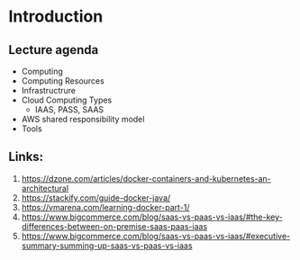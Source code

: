 # Introduction

## Lecture agenda

  * Computing
  * Computing Resources
  * Infrastructrure
  * Cloud Computing Types
    * IAAS, PASS, SAAS
  * AWS shared responsibility model
  * Tools


## Links:
1. https://dzone.com/articles/docker-containers-and-kubernetes-an-architectural
2. https://stackify.com/guide-docker-java/
3. https://vmarena.com/learning-docker-part-1/
4. https://www.bigcommerce.com/blog/saas-vs-paas-vs-iaas/#the-key-differences-between-on-premise-saas-paas-iaas
5. https://www.bigcommerce.com/blog/saas-vs-paas-vs-iaas/#executive-summary-summing-up-saas-vs-paas-vs-iaas